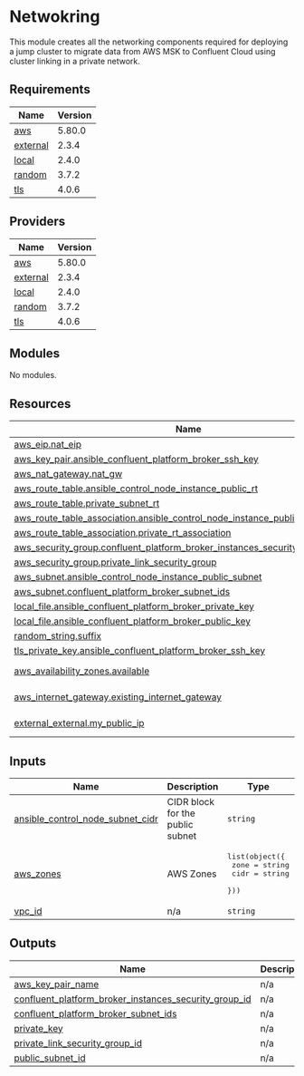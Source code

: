# Netwokring

This module creates all the networking components required for deploying a jump cluster to migrate data from AWS MSK to Confluent Cloud using cluster linking in a private network.

<!-- BEGIN_TF_DOCS -->
## Requirements

| Name | Version |
|------|---------|
| <a name="requirement_aws"></a> [aws](#requirement\_aws) | 5.80.0 |
| <a name="requirement_external"></a> [external](#requirement\_external) | 2.3.4 |
| <a name="requirement_local"></a> [local](#requirement\_local) | 2.4.0 |
| <a name="requirement_random"></a> [random](#requirement\_random) | 3.7.2 |
| <a name="requirement_tls"></a> [tls](#requirement\_tls) | 4.0.6 |

## Providers

| Name | Version |
|------|---------|
| <a name="provider_aws"></a> [aws](#provider\_aws) | 5.80.0 |
| <a name="provider_external"></a> [external](#provider\_external) | 2.3.4 |
| <a name="provider_local"></a> [local](#provider\_local) | 2.4.0 |
| <a name="provider_random"></a> [random](#provider\_random) | 3.7.2 |
| <a name="provider_tls"></a> [tls](#provider\_tls) | 4.0.6 |

## Modules

No modules.

## Resources

| Name | Type |
|------|------|
| [aws_eip.nat_eip](https://registry.terraform.io/providers/hashicorp/aws/5.80.0/docs/resources/eip) | resource |
| [aws_key_pair.ansible_confluent_platform_broker_ssh_key](https://registry.terraform.io/providers/hashicorp/aws/5.80.0/docs/resources/key_pair) | resource |
| [aws_nat_gateway.nat_gw](https://registry.terraform.io/providers/hashicorp/aws/5.80.0/docs/resources/nat_gateway) | resource |
| [aws_route_table.ansible_control_node_instance_public_rt](https://registry.terraform.io/providers/hashicorp/aws/5.80.0/docs/resources/route_table) | resource |
| [aws_route_table.private_subnet_rt](https://registry.terraform.io/providers/hashicorp/aws/5.80.0/docs/resources/route_table) | resource |
| [aws_route_table_association.ansible_control_node_instance_public_rt_association](https://registry.terraform.io/providers/hashicorp/aws/5.80.0/docs/resources/route_table_association) | resource |
| [aws_route_table_association.private_rt_association](https://registry.terraform.io/providers/hashicorp/aws/5.80.0/docs/resources/route_table_association) | resource |
| [aws_security_group.confluent_platform_broker_instances_security_group](https://registry.terraform.io/providers/hashicorp/aws/5.80.0/docs/resources/security_group) | resource |
| [aws_security_group.private_link_security_group](https://registry.terraform.io/providers/hashicorp/aws/5.80.0/docs/resources/security_group) | resource |
| [aws_subnet.ansible_control_node_instance_public_subnet](https://registry.terraform.io/providers/hashicorp/aws/5.80.0/docs/resources/subnet) | resource |
| [aws_subnet.confluent_platform_broker_subnet_ids](https://registry.terraform.io/providers/hashicorp/aws/5.80.0/docs/resources/subnet) | resource |
| [local_file.ansible_confluent_platform_broker_private_key](https://registry.terraform.io/providers/hashicorp/local/2.4.0/docs/resources/file) | resource |
| [local_file.ansible_confluent_platform_broker_public_key](https://registry.terraform.io/providers/hashicorp/local/2.4.0/docs/resources/file) | resource |
| [random_string.suffix](https://registry.terraform.io/providers/hashicorp/random/3.7.2/docs/resources/string) | resource |
| [tls_private_key.ansible_confluent_platform_broker_ssh_key](https://registry.terraform.io/providers/hashicorp/tls/4.0.6/docs/resources/private_key) | resource |
| [aws_availability_zones.available](https://registry.terraform.io/providers/hashicorp/aws/5.80.0/docs/data-sources/availability_zones) | data source |
| [aws_internet_gateway.existing_internet_gateway](https://registry.terraform.io/providers/hashicorp/aws/5.80.0/docs/data-sources/internet_gateway) | data source |
| [external_external.my_public_ip](https://registry.terraform.io/providers/hashicorp/external/2.3.4/docs/data-sources/external) | data source |

## Inputs

| Name | Description | Type | Default | Required |
|------|-------------|------|---------|:--------:|
| <a name="input_ansible_control_node_subnet_cidr"></a> [ansible\_control\_node\_subnet\_cidr](#input\_ansible\_control\_node\_subnet\_cidr) | CIDR block for the public subnet | `string` | n/a | yes |
| <a name="input_aws_zones"></a> [aws\_zones](#input\_aws\_zones) | AWS Zones | <pre>list(object({<br/>    zone = string<br/>    cidr = string<br/>  }))</pre> | n/a | yes |
| <a name="input_vpc_id"></a> [vpc\_id](#input\_vpc\_id) | n/a | `string` | n/a | yes |

## Outputs

| Name | Description |
|------|-------------|
| <a name="output_aws_key_pair_name"></a> [aws\_key\_pair\_name](#output\_aws\_key\_pair\_name) | n/a |
| <a name="output_confluent_platform_broker_instances_security_group_id"></a> [confluent\_platform\_broker\_instances\_security\_group\_id](#output\_confluent\_platform\_broker\_instances\_security\_group\_id) | n/a |
| <a name="output_confluent_platform_broker_subnet_ids"></a> [confluent\_platform\_broker\_subnet\_ids](#output\_confluent\_platform\_broker\_subnet\_ids) | n/a |
| <a name="output_private_key"></a> [private\_key](#output\_private\_key) | n/a |
| <a name="output_private_link_security_group_id"></a> [private\_link\_security\_group\_id](#output\_private\_link\_security\_group\_id) | n/a |
| <a name="output_public_subnet_id"></a> [public\_subnet\_id](#output\_public\_subnet\_id) | n/a |
<!-- END_TF_DOCS -->
